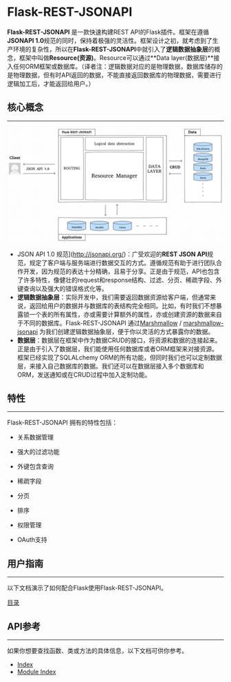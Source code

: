 # Flask-REST-JSONAPI

**Flask-REST-JSONAPI** 是一款快速构建REST API的Flask插件。框架在遵循**JSONAPI 1.0**规范的同时，保持着极强的灵活性。框架设计之初，就考虑到了生产环境的复杂性，所以在**Flask-REST-JSONAPI**中就引入了**逻辑数据抽象层**的概念，框架中叫做**Resource(资源)**。Resource可以通过**Data layer(数据层)**接入任何ORM框架或数据库。（译者注：逻辑数据对应的是物理数据，数据库储存的是物理数据，但有时API返回的数据，不能直接返回数据库的物理数据，需要进行逻辑加工后，才能返回给用户。）



## 核心概念

---

![](_static/schema.png)

* JSON API 1.0 规范](http://jsonapi.org/)：广受欢迎的**REST JSON API**规范，规定了客户端与服务端进行数据交互的方式。遵循规范有助于进行团队合作开发，因为规范的表达十分精确，且易于分享。正是由于规范，API也包含了许多特性，像健壮的request和response结构、过滤、分页、稀疏字段、外键查询以及强大的错误格式化等。
* **逻辑数据抽象层**：实际开发中，我们需要返回数据资源给客户端，但通常来说，返回给用户的数据并与数据库的表结构完全相同。比如，有时我们不想暴露锁一个表的所有属性，亦或需要计算额外的属性，亦或创建资源的数据来自于不同的数据库。Flask-REST-JSONAPI 通过[Marshmallow](https://marshmallow.readthedocs.io/en/latest/) / [marshmallow-jsonapi](https://marshmallow-jsonapi.readthedocs.io/) 为我们创建逻辑数据抽象层，便于你以灵活的方式暴露你的数据。
* **数据层**：数据层在框架中作为数据CRUD的接口，将资源和数据的连接起来。正是由于引入了数据层，我们能使用任何数据库或者ORM框架来对接资源。框架已经实现了SQLALchemy ORM的所有功能，但同时我们也可以定制数据层，来接入自己数据库的数据。我们还可以在数据层接入多个数据库和ORM，发送通知或在CRUD过程中加入定制功能。



## 特性 

---

Flask-REST-JSONAPI 拥有的特性包括：

- 关系数据管理

- 强大的过滤功能

- 外键包含查询

- 稀疏字段

- 分页

- 排序

- 权限管理

- OAuth支持



## 用户指南

---

以下文档演示了如何配合Flask使用Flask-REST-JSONAPI。

[目录](/)


## API参考

---

如果你想要查找函数、类或方法的具体信息，以下文档可供你参考。

- [Index](https://flask-rest-jsonapi.readthedocs.io/en/latest/genindex.html)
- [Module Index](https://flask-rest-jsonapi.readthedocs.io/en/latest/py-modindex.html)